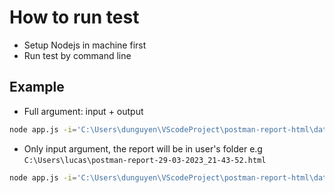# How to run test

- Setup Nodejs in machine first
- Run test by command line

## Example

- Full argument: input + output
```bash
node app.js -i='C:\Users\dunguyen\VScodeProject\postman-report-html\data\sample.postman_test_run.json' -o='C:\Users\dunguyen\Desktop\report.html'
```

- Only input argument, the report will be in user's folder e.g `C:\Users\lucas\postman-report-29-03-2023_21-43-52.html`

```bash
node app.js -i='C:\Users\dunguyen\VScodeProject\postman-report-html\data\sample.postman_test_run.json'
```